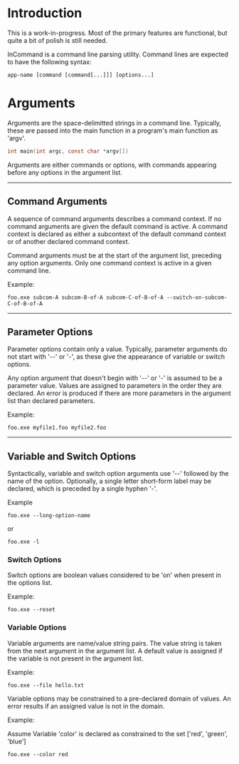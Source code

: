 # Introduction

This is a work-in-progress. Most of the primary features are functional, but quite a bit of polish is still needed.

InCommand is a command line parsing utility. Command lines are expected to have the following syntax:

```
app-name [command [command[...]]] [options...]
```

# Arguments

Arguments are the space-delimitted strings in a command line. Typically, these are passed into the main function in a program's main function as 'argv'.

```C
int main(int argc, const char *argv[])
```

Arguments are either commands or options, with commands appearing before any options in the argument list.

---

## Command Arguments

A sequence of command arguments describes a command context. If no command arguments are given the default command is active. A command context is declared as either a subcontext of the default command context or of another declared command context.

Command arguments must be at the start of the argument list, preceding any option arguments. Only one command context is active in a given command line.

Example:

```
foo.exe subcom-A subcom-B-of-A subcom-C-of-B-of-A --switch-on-subcom-C-of-B-of-A
```

---

## Parameter Options

Parameter options contain only a value. Typically, parameter arguments do not start with '--' or '-', as these give the appearance of variable or switch options.

Any option argument that doesn't begin with '--' or '-' is assumed to be a parameter value. Values are assigned to parameters in the order they are declared. An error is produced if there are more parameters in the argument list than declared parameters.

Example:

```
foo.exe myfile1.foo myfile2.foo
```

---

## Variable and Switch Options

Syntactically, variable and switch option arguments use '--' followed by the name of the option. Optionally, a single letter short-form label may be declared, which is preceded by a single hyphen '-'.

Example
```
foo.exe --long-option-name
```

or

```
foo.exe -l
```

### Switch Options

Switch options are boolean values considered to be 'on' when present in the options list. 

Example:

```
foo.exe --reset
```

### Variable Options

Variable arguments are name/value string pairs. The value string is taken from the next argument in the argument list. A default value is assigned if the variable is not present in the argument list.

Example:

```
foo.exe --file hello.txt
```

Variable options may be constrained to a pre-declared domain of values. An error results if an assigned value is not in the domain.

Example:

Assume Variable 'color' is declared as constrained to the set ['red', 'green', 'blue']

```
foo.exe --color red
```
